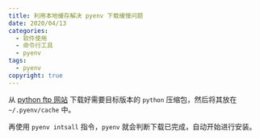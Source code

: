 ```yaml
---
title: 利用本地缓存解决 pyenv 下载缓慢问题
date: 2020/04/13
categories:
  - 软件使用
  - 命令行工具
  - pyenv
tags:
  - pyenv
copyright: true
---
```


从 [python ftp 网站][1] 下载好需要目标版本的 `python` 压缩包，然后将其放在 `~/.pyenv/cache` 中。

再使用 `pyenv intsall` 指令，`pyenv` 就会判断下载已完成，自动开始进行安装。

[1]: https://www.python.org/ftp/python/